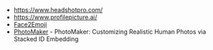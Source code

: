 - https://www.headshotpro.com/
- https://www.profilepicture.ai/
- [Face2Emoji](https://magickimg.com/face2emoji/)
- [PhotoMaker](https://github.com/TencentARC/PhotoMaker) - PhotoMaker: Customizing Realistic Human Photos via Stacked ID Embedding
